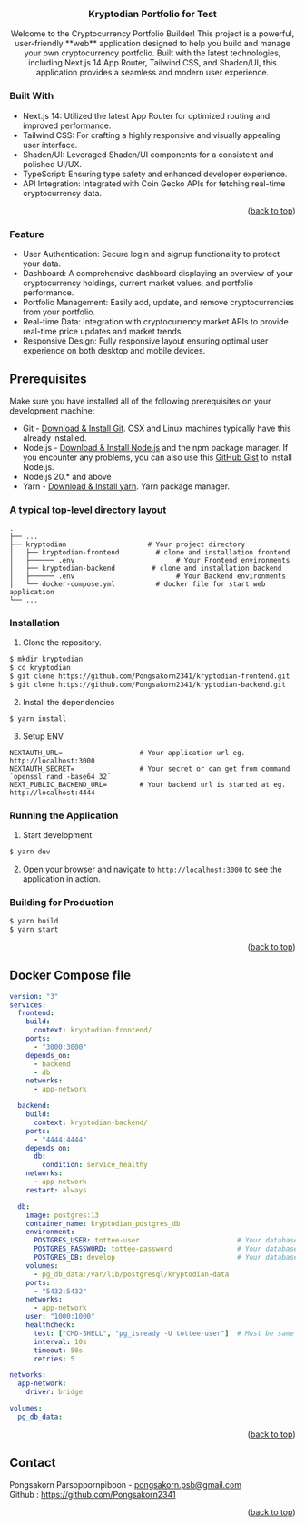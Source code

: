 <a name="readme-top"></a>


<br />
<div align="center">
  <h3 align="center">Kryptodian Portfolio for Test</h3>

  <p align="center">
   Welcome to the Cryptocurrency Portfolio Builder! This project is a powerful, user-friendly **web** application designed to help you build and manage your own cryptocurrency portfolio. Built with the latest technologies, including Next.js 14 App Router, Tailwind CSS, and Shadcn/UI, this application provides a seamless and modern user experience.
    <br />
  </p>
</div>



### Built With

* Next.js 14: Utilized the latest App Router for optimized routing and improved performance.
* Tailwind CSS: For crafting a highly responsive and visually appealing user interface.
* Shadcn/UI: Leveraged Shadcn/UI components for a consistent and polished UI/UX.
* TypeScript: Ensuring type safety and enhanced developer experience.
* API Integration: Integrated with Coin Gecko APIs for fetching real-time cryptocurrency data.


<p align="right">(<a href="#readme-top">back to top</a>)</p>


### Feature
* User Authentication: Secure login and signup functionality to protect your data.
* Dashboard: A comprehensive dashboard displaying an overview of your cryptocurrency holdings, current market values, and portfolio performance.
* Portfolio Management: Easily add, update, and remove cryptocurrencies from your portfolio.
* Real-time Data: Integration with cryptocurrency market APIs to provide real-time price updates and market trends.
* Responsive Design: Fully responsive layout ensuring optimal user experience on both desktop and mobile devices.


## Prerequisites
Make sure you have installed all of the following prerequisites on your development machine:
* Git - [Download & Install Git](https://git-scm.com/downloads). OSX and Linux machines typically have this already installed.
* Node.js - [Download & Install Node.js](https://nodejs.org/en/download/) and the npm package manager. If you encounter any problems, you can also use this [GitHub Gist](https://gist.github.com/isaacs/579814) to install Node.js.
* Node.js 20.* and above
* Yarn - [Download & Install yarn](https://classic.yarnpkg.com/lang/en/docs/install/#mac-stable). Yarn package manager.

### A typical top-level directory layout

    .
    ├── ...
    ├── kryptodian                    # Your project directory
    │   ├── kryptodian-frontend         # clone and installation frontend
    │   ├────── .env                         # Your Frontend environments
    │   ├── kryptodian-backend         # clone and installation backend
    │   ├────── .env                         # Your Backend environments
    │   └── docker-compose.yml          # docker file for start web application
    └── ...

### Installation

1. Clone the repository.
```bash
$ mkdir kryptodian
$ cd kryptodian
$ git clone https://github.com/Pongsakorn2341/kryptodian-frontend.git
$ git clone https://github.com/Pongsakorn2341/kryptodian-backend.git
```

2. Install the dependencies
```bash
$ yarn install
```

3. Setup ENV

```
NEXTAUTH_URL=                   # Your application url eg. http://localhost:3000
NEXTAUTH_SECRET=                # Your secret or can get from command `openssl rand -base64 32`
NEXT_PUBLIC_BACKEND_URL=        # Your backend url is started at eg. http://localhost:4444
```

### Running the Application

1. Start development
```bash
$ yarn dev
```

2. Open your browser and navigate to `http://localhost:3000` to see the application in action.

### Building for Production

```bash
$ yarn build
$ yarn start
```

<p align="right">(<a href="#readme-top">back to top</a>)</p>



## Docker Compose file

```yml
version: "3"
services:
  frontend:
    build:
      context: kryptodian-frontend/
    ports:
      - "3000:3000"
    depends_on:
      - backend
      - db
    networks:
      - app-network

  backend:
    build:
      context: kryptodian-backend/
    ports:
      - "4444:4444"
    depends_on:
      db:
        condition: service_healthy
    networks:
      - app-network
    restart: always

  db:
    image: postgres:13
    container_name: kryptodian_postgres_db
    environment:
      POSTGRES_USER: tottee-user                        # Your database username
      POSTGRES_PASSWORD: tottee-password                # Your database password
      POSTGRES_DB: develop                              # Your database name
    volumes:
      - pg_db_data:/var/lib/postgresql/kryptodian-data
    ports:
      - "5432:5432"
    networks:
      - app-network
    user: "1000:1000"
    healthcheck:
      test: ["CMD-SHELL", "pg_isready -U tottee-user"]  # Must be same value as database username
      interval: 10s
      timeout: 50s
      retries: 5

networks:
  app-network:
    driver: bridge

volumes:
  pg_db_data:

```


<p align="right">(<a href="#readme-top">back to top</a>)</p>


## Contact

Pongsakorn Parsoppornpiboon - pongsakorn.psb@gmail.com
<br />
Github : https://github.com/Pongsakorn2341

<p align="right">(<a href="#readme-top">back to top</a>)</p>


<!-- MARKDOWN LINKS & IMAGES -->
<!-- https://www.markdownguide.org/basic-syntax/#reference-style-links -->
[contributors-shield]: https://img.shields.io/github/contributors/othneildrew/Best-README-Template.svg?style=for-the-badge
[contributors-url]: https://github.com/othneildrew/Best-README-Template/graphs/contributors
[forks-shield]: https://img.shields.io/github/forks/othneildrew/Best-README-Template.svg?style=for-the-badge
[forks-url]: https://github.com/othneildrew/Best-README-Template/network/members
[stars-shield]: https://img.shields.io/github/stars/othneildrew/Best-README-Template.svg?style=for-the-badge
[stars-url]: https://github.com/othneildrew/Best-README-Template/stargazers
[issues-shield]: https://img.shields.io/github/issues/othneildrew/Best-README-Template.svg?style=for-the-badge
[issues-url]: https://github.com/othneildrew/Best-README-Template/issues
[license-shield]: https://img.shields.io/github/license/othneildrew/Best-README-Template.svg?style=for-the-badge
[license-url]: https://github.com/othneildrew/Best-README-Template/blob/master/LICENSE.txt
[linkedin-shield]: https://img.shields.io/badge/-LinkedIn-black.svg?style=for-the-badge&logo=linkedin&colorB=555
[linkedin-url]: https://linkedin.com/in/othneildrew
[product-screenshot]: images/screenshot.png
[Next.js]: https://img.shields.io/badge/next.js-000000?style=for-the-badge&logo=nextdotjs&logoColor=white
[Next-url]: https://nextjs.org/
[React.js]: https://img.shields.io/badge/React-20232A?style=for-the-badge&logo=react&logoColor=61DAFB
[React-url]: https://reactjs.org/
[Vue.js]: https://img.shields.io/badge/Vue.js-35495E?style=for-the-badge&logo=vuedotjs&logoColor=4FC08D
[Vue-url]: https://vuejs.org/
[Angular.io]: https://img.shields.io/badge/Angular-DD0031?style=for-the-badge&logo=angular&logoColor=white
[Angular-url]: https://angular.io/
[Svelte.dev]: https://img.shields.io/badge/Svelte-4A4A55?style=for-the-badge&logo=svelte&logoColor=FF3E00
[Svelte-url]: https://svelte.dev/
[Laravel.com]: https://img.shields.io/badge/Laravel-FF2D20?style=for-the-badge&logo=laravel&logoColor=white
[Laravel-url]: https://laravel.com
[Bootstrap.com]: https://img.shields.io/badge/Bootstrap-563D7C?style=for-the-badge&logo=bootstrap&logoColor=white
[Bootstrap-url]: https://getbootstrap.com
[JQuery.com]: https://img.shields.io/badge/jQuery-0769AD?style=for-the-badge&logo=jquery&logoColor=white
[JQuery-url]: https://jquery.com 